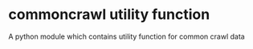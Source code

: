 # commoncrawl utility function
A python module which contains utility function for common crawl data
